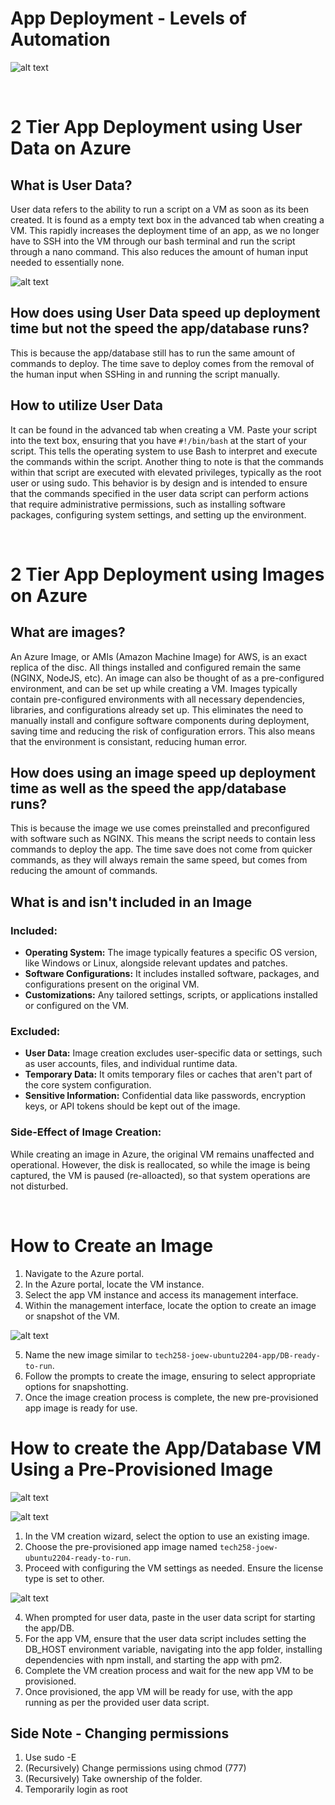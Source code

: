 # App Deployment - Levels of Automation

![alt text](images/automation_speed_graph.png)

<br>

# 2 Tier App Deployment using User Data on Azure

## What is User Data?
User data refers to the ability to run a script on a VM as soon as its been created. It is found as a empty text box in the advanced tab when creating a VM. This rapidly increases the deployment time of an app, as we no longer have to SSH into the VM through our bash terminal and run the script through a nano command. This also reduces the amount of human input needed to essentially none.

![alt text](images/user_data_img.png)

## How does using User Data speed up deployment time but not the speed the app/database runs?
This is because the app/database still has to run the same amount of commands to deploy. The time save to deploy comes from the removal of the human input when SSHing in and running the script manually.

## How to utilize User Data
It can be found in the advanced tab when creating a VM. Paste your script into the text box, ensuring that you have `#!/bin/bash` at the start of your script. This tells the operating system to use Bash to interpret and execute the commands within the script. Another thing to note is that the commands within that script are executed with elevated privileges, typically as the root user or using sudo. This behavior is by design and is intended to ensure that the commands specified in the user data script can perform actions that require administrative permissions, such as installing software packages, configuring system settings, and setting up the environment.

<br>

# 2 Tier App Deployment using Images on Azure

## What are images? 
An Azure Image, or AMIs (Amazon Machine Image) for AWS, is an exact replica of the disc. All things installed and configured remain the same (NGINX, NodeJS, etc). An image can also be thought of as a pre-configured environment, and can be set up while creating a VM. Images typically contain pre-configured environments with all necessary dependencies, libraries, and configurations already set up. This eliminates the need to manually install and configure software components during deployment, saving time and reducing the risk of configuration errors. This also means that the environment is consistant, reducing human error.

## How does using an image speed up deployment time as well as the speed the app/database runs?
This is because the image we use comes preinstalled and preconfigured with software such as NGINX. This means the script needs to contain less commands to deploy the app. The time save does not come from quicker commands, as they will always remain the same speed, but comes from reducing the amount of commands.

## What is and isn't included in an Image

### Included:

* **Operating System:** The image typically features a specific OS version, like Windows or Linux, alongside relevant updates and patches.
* **Software Configurations:** It includes installed software, packages, and configurations present on the original VM.
* **Customizations:** Any tailored settings, scripts, or applications installed or configured on the VM.

### Excluded:

* **User Data:** Image creation excludes user-specific data or settings, such as user accounts, files, and individual runtime data.
* **Temporary Data:** It omits temporary files or caches that aren't part of the core system configuration.
* **Sensitive Information:** Confidential data like passwords, encryption keys, or API tokens should be kept out of the image.

### Side-Effect of Image Creation:
While creating an image in Azure, the original VM remains unaffected and operational. However, the disk is reallocated, so while the image is being captured, the VM is paused (re-alloacted), so that system operations are not disturbed.

<br>

# How to Create an Image

1. Navigate to the Azure portal.
2. In the Azure portal, locate the VM instance.
3. Select the app VM instance and access its management interface.
4. Within the management interface, locate the option to create an image or snapshot of the VM.

![alt text](images/capture_button_for_image_creation.png)

5. Name the new image similar to `tech258-joew-ubuntu2204-app/DB-ready-to-run`.
6. Follow the prompts to create the image, ensuring to select appropriate options for snapshotting.
7. Once the image creation process is complete, the new pre-provisioned app image is ready for use.

# How to create the App/Database VM Using a Pre-Provisioned Image

![alt text](<images/creating a vm with an image.png>)

![alt text](<images/creating a vm with an image 2.png>)

1. In the VM creation wizard, select the option to use an existing image.
2. Choose the pre-provisioned app image named `tech258-joew-ubuntu2204-ready-to-run`.
3. Proceed with configuring the VM settings as needed. Ensure the license type is set to other.

![alt text](<images/license type.png>)

4. When prompted for user data, paste in the user data script for starting the app/DB.
5. For the app VM, ensure that the user data script includes setting the DB_HOST environment variable, navigating into the app folder, installing dependencies with npm install, and starting the app with pm2.
6. Complete the VM creation process and wait for the new app VM to be provisioned.
7.  Once provisioned, the app VM will be ready for use, with the app running as per the provided user data script.

## Side Note - Changing permissions

1. Use sudo -E 
2. (Recursively) Change permissions using chmod (777)
3. (Recursively) Take ownership of the folder. 
4. Temporarily login as root